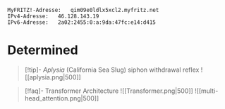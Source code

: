 ```
MyFRITZ!-Adresse:	qim09e0ldlx5xcl2.myfritz.net
IPv4-Adresse:	46.128.143.19
IPv6-Adresse:	2a02:2455:0:a:9da:47fc:e14:d415
```

# Determined
> [!tip]- *Aplysia* (California Sea Slug) siphon withdrawal reflex
> ![[aplysia.png|500]]

> [!faq]- Transformer Architecture
> ![[Transformer.png|500]]
> ![[multi-head_attention.png|500]]

